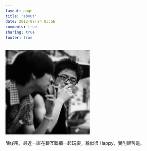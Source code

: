 ```yaml
---
layout: page
title: "about"
date: 2012-08-24 03:56
comments: true
sharing: true
footer: true
---
```


![about me](/images/me.jpg)

陳俊陽，最近一直在跟互聯網一起玩耍，貌似很 Happy，實則很苦逼。